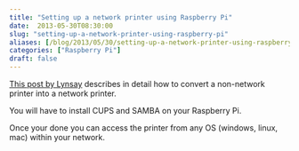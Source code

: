 ```yaml
---
title: "Setting up a network printer using Raspberry Pi"
date:  2013-05-30T08:30:00
slug: "setting-up-a-network-printer-using-raspberry-pi"
aliases: [/blog/2013/05/30/setting-up-a-network-printer-using-raspberry-pi]
categories: ["Raspberry Pi"]
draft: false
---
```

[This post by Lynsay](http://www.lynsayshepherd.com/blog/?p=1340) describes in detail how to convert a non-network printer into a network printer.

You will have to install CUPS and SAMBA on your Raspberry Pi.

Once your done you can access the printer from any OS (windows, linux, mac) within your network.
